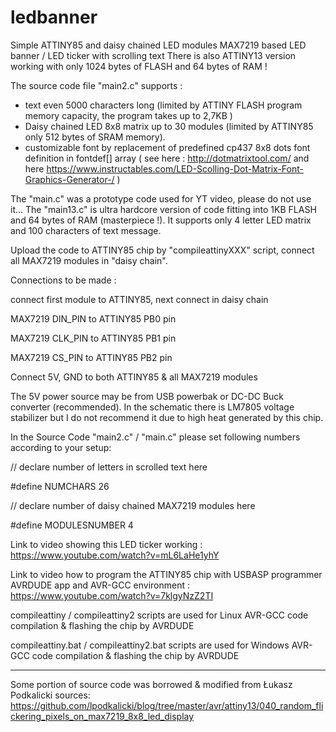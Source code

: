 # ledbanner

Simple ATTINY85 and daisy chained LED modules MAX7219 based LED banner / LED ticker with scrolling text
There is also ATTINY13 version working with only 1024 bytes of FLASH and 64 bytes of RAM !

The source code file "main2.c" supports :
- text even 5000 characters long (limited by ATTINY FLASH program memory capacity, the program takes up to 2,7KB )
- Daisy chained LED 8x8 matrix up to 30 modules (limited by ATTINY85 only 512 bytes of SRAM memory).
- customizable font by replacement of predefined cp437 8x8 dots font definition in fontdef[] array ( see here : http://dotmatrixtool.com/ and here https://www.instructables.com/LED-Scolling-Dot-Matrix-Font-Graphics-Generator-/ )

The "main.c" was a prototype code used for YT video, please do not use it...
The "main13.c" is ultra hardcore version of code fitting into 1KB FLASH and 64 bytes of RAM (masterpiece !). It supports only 4 letter LED matrix and 100 characters of text message.

Upload the code to  ATTINY85 chip by "compileattinyXXX" script, connect all  MAX7219 modules in "daisy chain".

Connections to be made :

connect first module to ATTINY85, next connect in daisy chain 

MAX7219 DIN_PIN	to ATTINY85	PB0 pin

MAX7219 CLK_PIN	to ATTINY85	PB1 pin

MAX7219 CS_PIN	to ATTINY85 PB2 pin

Connect 5V, GND to both ATTINY85 & all MAX7219 modules

The 5V power source may be from USB powerbak or DC-DC Buck converter (recommended).  In the schematic there is LM7805 voltage stabilizer but I do not recommend it due to high heat generated by this chip. 

In the Source Code "main2.c" / "main.c" please set following numbers according to your setup:

// declare number of letters in scrolled text here

#define NUMCHARS		26

// declare number of daisy chained MAX7219 modules here

#define MODULESNUMBER           4


Link to video showing this LED ticker working : https://www.youtube.com/watch?v=mL6LaHe1yhY

Link to video how to program the ATTINY85 chip with USBASP programmer AVRDUDE app and AVR-GCC environment : https://www.youtube.com/watch?v=7klgyNzZ2TI

compileattiny / compileattiny2  scripts are used for Linux AVR-GCC code compilation & flashing the chip by AVRDUDE

compileattiny.bat / compileattiny2.bat  scripts are used for Windows AVR-GCC code compilation & flashing the chip by AVRDUDE

---------------------------

Some portion of source code was borrowed & modified from Łukasz Podkalicki sources:
https://github.com/lpodkalicki/blog/tree/master/avr/attiny13/040_random_flickering_pixels_on_max7219_8x8_led_display
